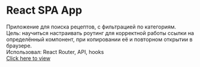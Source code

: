 # React SPA App
Приложение для поиска рецептов, с фильтрацией по категориям. \
Цель: научиться настраивать роутинг для корректной работы ссылки на определённый компонент, при копировании её и повторном открытии в браузере. \
Использовал: React Router, API, hooks \
[Click here to view](https://le-ga.github.io/react-spa/)
